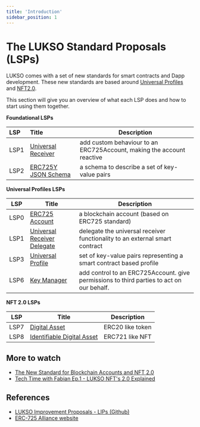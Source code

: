```yaml
---
title: 'Introduction'
sidebar_position: 1
---
```


# The LUKSO Standard Proposals (LSPs)

LUKSO comes with a set of new standards for smart contracts and Dapp development. These new standards are based around [Universal Profiles](./universal-profile/introduction.md) and [NFT2.0](./nft-2.0/01-introduction.md).

This section will give you an overview of what each LSP does and how to start using them together.

**Foundational LSPs**

| LSP  | Title                                                                   | Description                                                           |
| :--- | :---------------------------------------------------------------------- | --------------------------------------------------------------------- |
| LSP1 | [Universal Receiver](./generic-standards/02-lsp1-universal-receiver.md) | add custom behaviour to an ERC725Account, making the account reactive |
| LSP2 | [ERC725Y JSON Schema ](./generic-standards/01-lsp2-json-schema.md)      | a schema to describe a set of key-value pairs                         |

**Universal Profiles LSPs**

| LSP  | Title                                                                                     | Description                                                                              |
| ---- | ----------------------------------------------------------------------------------------- | ---------------------------------------------------------------------------------------- |
| LSP0 | [ERC725 Account](./universal-profile/01-LSP0-Foundation.md)                               | a blockchain account (based on ERC725 standard)                                          |
| LSP1 | [Universal Receiver Delegate](./universal-profile/02-lsp1-universal-receiver-delegate.md) | delegate the universal receiver functionality to an external smart contract              |
| LSP3 | [Universal Profile](./universal-profile/03-lsp3-universal-profile.md)                     | set of key-value pairs representing a smart contract based profile                       |
| LSP6 | [Key Manager ](./universal-profile/04-lsp6-key-manager.md)                                | add control to an ERC725Account. give permissions to third parties to act on our behalf. |

**NFT 2.0 LSPs**

| LSP  | Title                                                                   | Description      |
| ---- | ----------------------------------------------------------------------- | ---------------- |
| LSP7 | [Digital Asset](./nft-2.0/lsp7-digital-asset)                           | ERC20 like token |
| LSP8 | [Identifiable Digital Asset](./nft-2.0/lsp8-identifiable-digital-asset) | ERC721 like NFT  |

## More to watch

- [The New Standard for Blockchain Accounts and NFT 2.0](https://www.youtube.com/watch?v=7u0WGAS1k_Q)
- [Tech Time with Fabian Ep.1 - LUKSO NFT's 2.0 Explained](https://www.youtube.com/watch?v=Nx5D9QWNIhI)

## References

- [LUKSO Improvement Proposals - LIPs (Github)](https://github.com/lukso-network/LIPs)
- [ERC-725 Alliance website](https://erc725alliance.org/)
